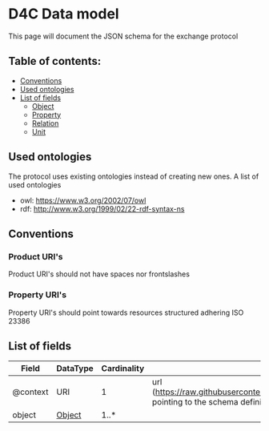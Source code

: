 # D4C Data model
This page will document the JSON schema for the exchange protocol

## Table of contents:
* [Conventions](#conventions)
* [Used ontologies](#used-ontologies)
* [List of fields](#list-of-fields)
  * [Object](#object)
  * [Property](#property)
  * [Relation](#relation)
  * [Unit](#unit)
  
## Used ontologies
The protocol uses existing ontologies instead of creating new ones. A list of used ontologies
  * owl: https://www.w3.org/2002/07/owl
  * rdf: http://www.w3.org/1999/02/22-rdf-syntax-ns

## Conventions
### Product URI's
Product URI's should not have spaces nor frontslashes
### Property URI's
Property URI's should point towards resources structured adhering ISO 23386

## List of fields

| Field | DataType | Cardinality | Description | Path |
|----------|----------|----------|----------|----------|
| @context | URI | 1 | url (https://raw.githubusercontent.com/WTCB/D4C/main/Model/schema.jsonld) pointing to the schema definition | @context |
| object                        | [Object](#object) | 1..* |  |  |